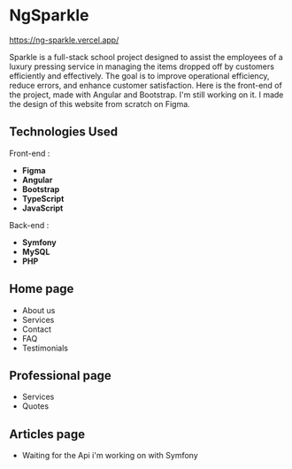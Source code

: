 # NgSparkle

https://ng-sparkle.vercel.app/

Sparkle is a full-stack school project designed to assist the employees of a luxury pressing service in managing the items dropped off by customers efficiently and effectively. The goal is to improve operational efficiency, reduce errors, and enhance customer satisfaction.
Here is the front-end of the project, made with Angular and Bootstrap. I'm still working on it.
I made the design of this website from scratch on Figma.

## Technologies Used

Front-end :
- **Figma**
- **Angular**
- **Bootstrap**
- **TypeScript**
- **JavaScript**

Back-end :
- **Symfony**
- **MySQL**
- **PHP**

## Home page
 - About us
 - Services
 - Contact
 - FAQ
 - Testimonials

 ## Professional page
 - Services
 - Quotes

 ## Articles page
 - Waiting for the Api i'm working on with Symfony


